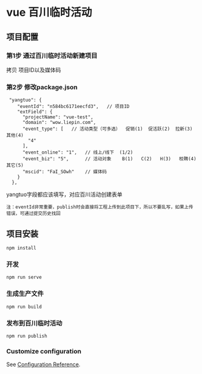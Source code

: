 # vue 百川临时活动



## 项目配置

### 第1步 通过百川临时活动新建项目

拷贝 项目ID以及媒体码

### 第2步 修改package.json
```
 "yangtuo": {
    "eventId": "n584bc6171eecfd3",   // 项目ID
    "extField": {
      "projectName": "vue-test",
      "domain": "wow.liepin.com",
      "event_type": [   // 活动类型（可多选）  促销(1)  促活跃(2)  拉新(3)   其他(4)
        "4"
      ],
      "event_online": "1",   // 线上/线下  (1/2)
      "event_biz": "5",      // 活动对象    B(1)   C(2)   H(3)   校聘(4)    其它(5)
      "mscid": "FaI_SOwh"    // 媒体码
    }
  },
```
yangtuo字段都应该填写，对应百川活动创建表单

`注：eventId非常重要，publish时会直接将工程上传到此项目下，所以不要乱写，如果上传错误，可通过提交历史找回`


## 项目安装
```
npm install
```

### 开发
```
npm run serve
```

### 生成生产文件
```
npm run build
```

### 发布到百川临时活动
```
npm run publish
```


### Customize configuration
See [Configuration Reference](https://cli.vuejs.org/config/).



